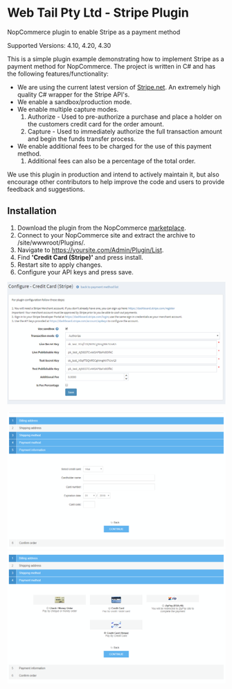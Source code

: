 # Web Tail Pty Ltd - Stripe Plugin
 NopCommerce plugin to enable Stripe as a payment method
 
 Supported Versions: 4.10, 4.20, 4.30
 
This is a simple plugin example demonstrating how to implement Stripe as a payment method for NopCommerce. The project is written in C# and has the following features/functionality:
 
 - We are using the current latest version of [Stripe.net](https://github.com/stripe/stripe-dotnet). An extremely high quality C# wrapper for the Stripe API's.
 - We enable a sandbox/production mode.
 - We enable multiple capture modes.
	 1. Authorize - Used to pre-authorize a purchase and place a holder on the customers credit card for the order amount.
	 2. Capture - Used to immediately authorize the full transaction amount and begin the funds transfer process.
 - We enable additional fees to be charged for the use of this payment method.
	1. Additional fees can also be a percentage of the total order.

We use this plugin in production and intend to actively maintain it, but also encourage other contributors to help improve the code and users to provide feedback and suggestions.
 

## Installation

1. Download the plugin from the NopCommerce [marketplace](https://www.nopcommerce.com/marketplace.aspx).
2.  Connect to your NopCommerce site and extract the archive to /site/wwwroot/Plugins/.
3.  Navigate to https://yoursite.com/Admin/Plugin/List.
4. Find **'Credit Card (Stripe)'** and press install.
5. Restart site to apply changes.
6. Configure your API keys and press save.



![Configuration](https://github.com/MaximG1234/Nop.WebTail.Stripe/raw/master/Readme/configuration.PNG)

![enter image description here](https://github.com/MaximG1234/Nop.WebTail.Stripe/raw/master/Readme/credit%20card%20screen.PNG)
![enter image description here](https://github.com/MaximG1234/Nop.WebTail.Stripe/raw/master/Readme/payment%20method.PNG)
